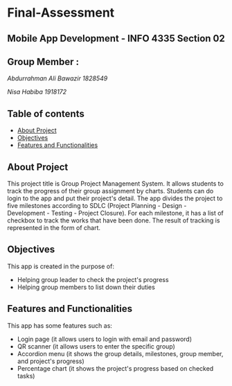 # Final-Assessment
## Mobile App Development - INFO 4335 Section 02


## Group Member :
*Abdurrahman Ali Bawazir 1828549*

*Nisa Habiba 1918172*

## Table of contents
* [About Project](#about-project)
* [Objectives](#objectives)
* [Features and Functionalities](#features-and-functionalities)

## About Project
This project title is Group Project Management System. It allows students to track the progress of their group assignment by charts. Students can do login to the app and put their project's detail. The app divides the project to five milestones according to SDLC (Project Planning - Design - Development - Testing - Project Closure). For each milestone, it has a list of checkbox to track the works that have been done. The result of tracking is represented in the form of chart.

## Objectives
This app is created in the purpose of:
* Helping group leader to check the project's progress
* Helping group members to list down their duties

## Features and Functionalities
This app has some features such as:
* Login page (it allows users to login with email and password)
* QR scanner (it allows users to enter the specific group)
* Accordion menu (it shows the group details, milestones, group member, and project's progress)
* Percentage chart (it shows the project's progress based on checked tasks)
